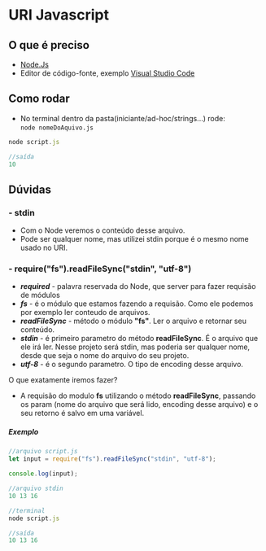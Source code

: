 # URI Javascript

## O que é preciso
- [Node.Js](https://nodejs.org/en/)
- Editor de código-fonte, exemplo [Visual Studio Code](https://code.visualstudio.com/node)

## Como rodar
- No terminal dentro da pasta(iniciante/ad-hoc/strings...) rode: </br>
<code>node nomeDoAquivo.js</code>

```javascript
node script.js

//saída 
10
```

## Dúvidas

### - stdin
- Com o Node veremos o conteúdo desse arquivo.
- Pode ser qualquer nome, mas utilizei stdin porque é o mesmo nome usado no URI.

### - require("fs").readFileSync("stdin", "utf-8")
- ***required*** - palavra reservada do Node, que server para fazer requisão de módulos
- ***fs*** - é o módulo que estamos fazendo a requisão. Como ele podemos por exemplo ler conteudo de arquivos.
- ***readFileSync*** - método o módulo **"fs"**. Ler o arquivo e retornar seu conteúdo. 
- ***stdin*** - é  primeiro parametro do método **readFileSync**. É o arquivo que ele irá ler. Nesse projeto será stdin, mas poderia ser qualquer nome, desde que seja o nome do arquivo do seu projeto.
- ***utf-8*** - é o segundo parametro. O tipo de  encoding desse arquivo.

O que exatamente iremos fazer? <br>
- A requisão do modulo **fs** utilizando o método **readFileSync**, passando os param (nome do arquivo que será lido, encoding desse arquivo) e o seu retorno é salvo em uma variável.

##### Exemplo

```Javascript
//arquivo script.js
let input = require("fs").readFileSync("stdin", "utf-8");

console.log(input);

//arquivo stdin
10 13 16

//terminal
node script.js

//saída
10 13 16

```
